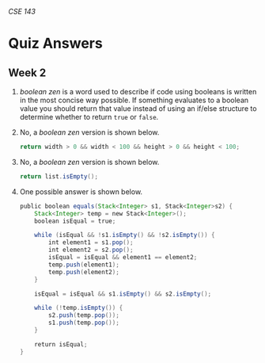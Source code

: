 _CSE 143_
# Quiz Answers
## Week 2

1. _boolean zen_ is a word used to describe if code using booleans is written in the most concise way possible. If something evaluates to a boolean value you should return that value instead of using an if/else structure to determine whether to return `true` or `false`.

1. No, a _boolean zen_ version is shown below.

	```java
	return width > 0 && width < 100 && height > 0 && height < 100;
	```

1. No, a _boolean zen_ version is shown below.

	```java
	return list.isEmpty();
	```

1. One possible answer is shown below.

	```java
	public boolean equals(Stack<Integer> s1, Stack<Integer>s2) {
		Stack<Integer> temp = new Stack<Integer>();
		boolean isEqual = true;

		while (isEqual && !s1.isEmpty() && !s2.isEmpty()) {
			int element1 = s1.pop();
			int element2 = s2.pop();
			isEqual = isEqual && element1 == element2;
			temp.push(element1);
			temp.push(element2);
		}

		isEqual = isEqual && s1.isEmpty() && s2.isEmpty();

		while (!temp.isEmpty()) {
			s2.push(temp.pop());
			s1.push(temp.pop());
		}

		return isEqual;
	}
	```
